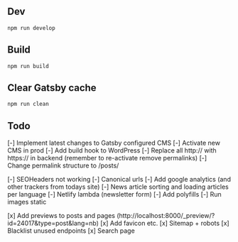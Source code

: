 ## Dev

`npm run develop`


## Build

`npm run build`


## Clear Gatsby cache

`npm run clean`

## Todo

[-] Implement latest changes to Gatsby configured CMS
[-] Activate new CMS in prod
[-] Add build hook to WordPress
[-] Replace all http:// with https:// in backend (remember to re-activate remove permalinks)
[-] Change permalink structure to /posts/

[-] SEOHeaders not working
[-] Canonical urls
[-] Add google analytics (and other trackers from todays site)
[-] News article sorting and loading articles per language
[-] Netlify lambda (newsletter form)
[-] Add polyfills
[-] Run images static

[x] Add previews to posts and pages (http://localhost:8000/_preview/?id=24017&type=post&lang=nb)
[x] Add favicon etc.
[x] Sitemap + robots
[x] Blacklist unused endpoints
[x] Search page